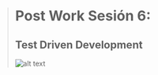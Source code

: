> # Post Work Sesión 6:
> ## Test Driven Development
> ![alt text]( https://github.com/OsmarBarraza24/BEDU-Team-5-Repository./blob/main/Sesi%C3%B3n%206/img/1.png)
